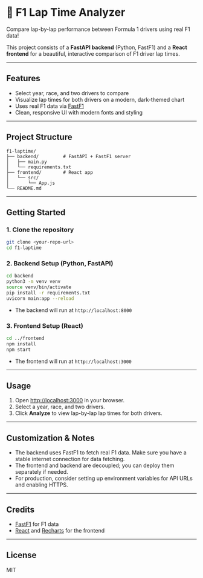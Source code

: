 # 🏁 F1 Lap Time Analyzer

Compare lap-by-lap performance between Formula 1 drivers using real F1 data!

This project consists of a **FastAPI backend** (Python, FastF1) and a **React frontend** for a beautiful, interactive comparison of F1 driver lap times.

---

## Features
- Select year, race, and two drivers to compare
- Visualize lap times for both drivers on a modern, dark-themed chart
- Uses real F1 data via [FastF1](https://theoehrly.github.io/Fast-F1/)
- Clean, responsive UI with modern fonts and styling

---

## Project Structure

```
f1-laptime/
├── backend/         # FastAPI + FastF1 server
│   ├── main.py
│   └── requirements.txt
├── frontend/        # React app
│   └── src/
│       └── App.js
└── README.md
```

---

## Getting Started

### 1. Clone the repository
```sh
git clone <your-repo-url>
cd f1-laptime
```

### 2. Backend Setup (Python, FastAPI)

```sh
cd backend
python3 -m venv venv
source venv/bin/activate
pip install -r requirements.txt
uvicorn main:app --reload
```
- The backend will run at `http://localhost:8000`

### 3. Frontend Setup (React)

```sh
cd ../frontend
npm install
npm start
```
- The frontend will run at `http://localhost:3000`

---

## Usage
1. Open [http://localhost:3000](http://localhost:3000) in your browser.
2. Select a year, race, and two drivers.
3. Click **Analyze** to view lap-by-lap lap times for both drivers.

---

## Customization & Notes
- The backend uses FastF1 to fetch real F1 data. Make sure you have a stable internet connection for data fetching.
- The frontend and backend are decoupled; you can deploy them separately if needed.
- For production, consider setting up environment variables for API URLs and enabling HTTPS.

---

## Credits
- [FastF1](https://theoehrly.github.io/Fast-F1/) for F1 data
- [React](https://react.dev/) and [Recharts](https://recharts.org/) for the frontend

---

## License
MIT 